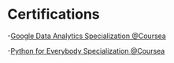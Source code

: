 # Certifications

-[Google Data Analytics Specialization @Coursea](google-data-analytics.md)

-[Python for Everybody Specialization @Coursea](python-for-everybody.md)
